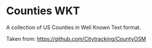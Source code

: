 # Counties WKT

A collection of US Counties in Well Known Text format.

Taken from: https://github.com/Citytracking/CountyOSM
